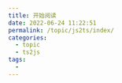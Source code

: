 ```yaml
---
title: 开始阅读
date: 2022-06-24 11:22:51
permalink: /topic/js2ts/index/
categories:
  - topic
  - ts2js
tags:
  - 
---
```


